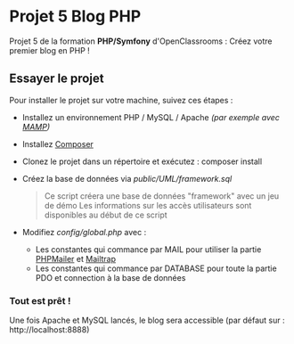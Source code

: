 # Projet 5 Blog PHP

Projet 5 de la formation **PHP/Symfony** d'OpenClassrooms : Créez votre premier blog en PHP !

## Essayer le projet

Pour installer le projet sur votre machine, suivez ces étapes :

- Installez un environnement PHP / MySQL / Apache *(par exemple avec [MAMP](https://www.mamp.info/en/))*
- Installez [Composer](https://getcomposer.org/download/)
- Clonez le projet dans un répertoire et exécutez : composer install
- Créez la base de données via *public/UML/framework.sql*

  >Ce script créera une base de données "framework" avec un jeu de démo
  Les informations sur les accès utilisateurs sont disponibles au début de ce script

- Modifiez *config/global.php* avec :
    - Les constantes qui commance par MAIL pour utiliser la partie [PHPMailer](https://github.com/PHPMailer/PHPMailer) et [Mailtrap](https://mailtrap.io/)
    - Les constantes qui commance par DATABASE pour toute la partie PDO et connection à la base de données


### Tout est prêt !
Une fois Apache et MySQL lancés, le blog sera accessible (par défaut sur : http://localhost:8888)

